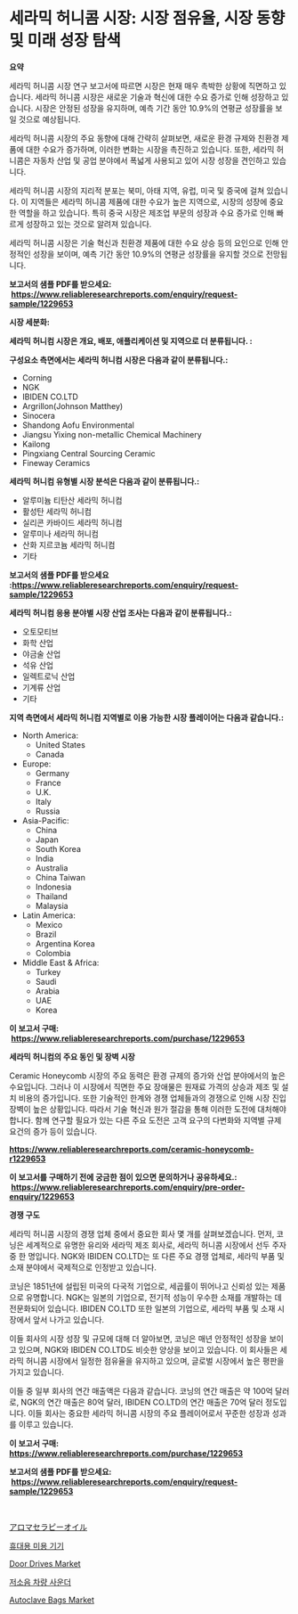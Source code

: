 <p><h1>세라믹 허니콤 시장: 시장 점유율, 시장 동향 및 미래 성장 탐색</h1></p><p><strong>요약</strong></p>
<p><p>세라믹 허니콤 시장 연구 보고서에 따르면 시장은 현재 매우 촉박한 상황에 직면하고 있습니다. 세라믹 허니콤 시장은 새로운 기술과 혁신에 대한 수요 증가로 인해 성장하고 있습니다. 시장은 안정된 성장을 유지하며, 예측 기간 동안 10.9%의 연평균 성장률을 보일 것으로 예상됩니다.</p><p>세라믹 허니콤 시장의 주요 동향에 대해 간략히 살펴보면, 새로운 환경 규제와 친환경 제품에 대한 수요가 증가하며, 이러한 변화는 시장을 촉진하고 있습니다. 또한, 세라믹 허니콤은 자동차 산업 및 공업 분야에서 폭넓게 사용되고 있어 시장 성장을 견인하고 있습니다.</p><p>세라믹 허니콤 시장의 지리적 분포는 북미, 아태 지역, 유럽, 미국 및 중국에 걸쳐 있습니다. 이 지역들은 세라믹 허니콤 제품에 대한 수요가 높은 지역으로, 시장의 성장에 중요한 역할을 하고 있습니다. 특히 중국 시장은 제조업 부문의 성장과 수요 증가로 인해 빠르게 성장하고 있는 것으로 알려져 있습니다.</p><p>세라믹 허니콤 시장은 기술 혁신과 친환경 제품에 대한 수요 상승 등의 요인으로 인해 안정적인 성장을 보이며, 예측 기간 동안 10.9%의 연평균 성장률을 유지할 것으로 전망됩니다.</p></p>
<p><strong>보고서의 샘플 PDF를 받으세요: &nbsp;<a href="https://www.reliableresearchreports.com/enquiry/request-sample/1229653">https://www.reliableresearchreports.com/enquiry/request-sample/1229653</a></strong></p>
<p><strong>시장 세분화:</strong></p>
<p><strong> 세라믹 허니컴 시장은 개요, 배포, 애플리케이션 및 지역으로 더 분류됩니다. :</strong></p>
<p><strong>구성요소 측면에서는 세라믹 허니컴 시장은 다음과 같이 분류됩니다.:</strong></p>
<p><ul><li>Corning</li><li>NGK</li><li>IBIDEN CO.LTD</li><li>Argrillon(Johnson Matthey)</li><li>Sinocera</li><li>Shandong Aofu Environmental</li><li>Jiangsu Yixing non-metallic Chemical Machinery</li><li>Kailong</li><li>Pingxiang Central Sourcing Ceramic</li><li>Fineway Ceramics</li></ul></p>
<p><strong> 세라믹 허니컴 유형별 시장 분석은 다음과 같이 분류됩니다.:</strong></p>
<p><ul><li>알루미늄 티탄산 세라믹 허니컴</li><li>활성탄 세라믹 허니컴</li><li>실리콘 카바이드 세라믹 허니컴</li><li>알루미나 세라믹 허니컴</li><li>산화 지르코늄 세라믹 허니컴</li><li>기타</li></ul></p>
<p><strong>보고서의 샘플 PDF를 받으세요 :<a href="https://www.reliableresearchreports.com/enquiry/request-sample/1229653">https://www.reliableresearchreports.com/enquiry/request-sample/1229653</a></strong></p>
<p><strong> 세라믹 허니컴 응용 분야별 시장 산업 조사는 다음과 같이 분류됩니다.:</strong></p>
<p><ul><li>오토모티브</li><li>화학 산업</li><li>야금술 산업</li><li>석유 산업</li><li>일렉트로닉 산업</li><li>기계류 산업</li><li>기타</li></ul></p>
<p><strong>지역 측면에서 세라믹 허니컴 지역별로 이용 가능한 시장 플레이어는 다음과 같습니다.:</strong></p>
<p><ul>
    <li>
        North America:
        <ul>
            <li>United States</li>
            <li>Canada</li>
        </ul>
    </li>
    <li>
        Europe:
        <ul>
            <li>Germany</li>
            <li>France</li>
            <li>U.K.</li>
            <li>Italy</li>
            <li>Russia</li>
        </ul>
    </li>
    <li>
        Asia-Pacific:
        <ul>
            <li>China</li>
            <li>Japan</li>
            <li>South Korea</li>
            <li>India</li>
            <li>Australia</li>
            <li>China Taiwan</li>
            <li>Indonesia</li>
            <li>Thailand</li>
            <li>Malaysia</li>
        </ul>
    </li>
    <li>
        Latin America:
        <ul>
            <li>Mexico</li>
            <li>Brazil</li>
            <li>Argentina Korea</li>
            <li>Colombia</li>
        </ul>
    </li>
    <li>
        Middle East & Africa:
        <ul>
            <li>Turkey</li>
            <li>Saudi</li>
            <li>Arabia</li>
            <li>UAE</li>
            <li>Korea</li>
        </ul>
    </li>
    </ul></p>
<p><strong>이 보고서 구매: &nbsp;<a href="https://www.reliableresearchreports.com/purchase/1229653">https://www.reliableresearchreports.com/purchase/1229653</a></strong></p>
<p><strong>세라믹 허니컴의 주요 동인 및 장벽 시장</strong></p>
<p><p>Ceramic Honeycomb 시장의 주요 동력은 환경 규제의 증가와 산업 분야에서의 높은 수요입니다. 그러나 이 시장에서 직면한 주요 장애물은 원재료 가격의 상승과 제조 및 설치 비용의 증가입니다. 또한 기술적인 한계와 경쟁 업체들과의 경쟁으로 인해 시장 진입장벽이 높은 상황입니다. 따라서 기술 혁신과 원가 절감을 통해 이러한 도전에 대처해야 합니다. 함께 연구할 필요가 있는 다른 주요 도전은 고객 요구의 다변화와 지역별 규제 요건의 증가 등이 있습니다.</p></p>
<p><strong><a href="https://www.reliableresearchreports.com/ceramic-honeycomb-r1229653">https://www.reliableresearchreports.com/ceramic-honeycomb-r1229653</a></strong></p>
<p><strong>이 보고서를 구매하기 전에 궁금한 점이 있으면 문의하거나 공유하세요.: &nbsp;<a href="https://www.reliableresearchreports.com/enquiry/pre-order-enquiry/1229653">https://www.reliableresearchreports.com/enquiry/pre-order-enquiry/1229653</a></strong></p>
<p><strong>경쟁 구도</strong></p>
<p><p>세라믹 허니콤 시장의 경쟁 업체 중에서 중요한 회사 몇 개를 살펴보겠습니다. 먼저, 코닝은 세계적으로 유명한 유리와 세라믹 제조 회사로, 세라믹 허니콤 시장에서 선두 주자 중 한 명입니다. NGK와 IBIDEN CO.LTD는 또 다른 주요 경쟁 업체로, 세라믹 부품 및 소재 분야에서 국제적으로 인정받고 있습니다.</p><p>코닝은 1851년에 설립된 미국의 다국적 기업으로, 세곱률이 뛰어나고 신뢰성 있는 제품으로 유명합니다. NGK는 일본의 기업으로, 전기적 성능이 우수한 소재를 개발하는 데 전문화되어 있습니다. IBIDEN CO.LTD 또한 일본의 기업으로, 세라믹 부품 및 소재 시장에서 앞서 나가고 있습니다.</p><p>이들 회사의 시장 성장 및 규모에 대해 더 알아보면, 코닝은 매년 안정적인 성장을 보이고 있으며, NGK와 IBIDEN CO.LTD도 비슷한 양상을 보이고 있습니다. 이 회사들은 세라믹 허니콤 시장에서 일정한 점유율을 유지하고 있으며, 글로벌 시장에서 높은 평판을 가지고 있습니다.</p><p>이들 중 일부 회사의 연간 매출액은 다음과 같습니다. 코닝의 연간 매출은 약 100억 달러로, NGK의 연간 매출은 80억 달러, IBIDEN CO.LTD의 연간 매출은 70억 달러 정도입니다. 이들 회사는 중요한 세라믹 허니콤 시장의 주요 플레이어로서 꾸준한 성장과 성과를 이루고 있습니다.</p></p>
<p><strong>이 보고서 구매: &nbsp; <a href="https://www.reliableresearchreports.com/purchase/1229653">https://www.reliableresearchreports.com/purchase/1229653</a></strong></p>
<p><strong>보고서의 샘플 PDF를 받으세요: &nbsp;<a href="https://www.reliableresearchreports.com/enquiry/request-sample/1229653">https://www.reliableresearchreports.com/enquiry/request-sample/1229653</a></strong><strong></strong></p>
<p>&nbsp;</p>
<p><p><a href="https://github.com/SarahFahey88/Market-Research-Report-List-1/blob/main/403531531972.md">アロマセラピーオイル</a></p><p><a href="https://medium.com/@whitneymurphy1982/%ED%9C%B4%EB%8C%80%EC%9A%A9-%EB%AF%B8%EC%9A%A9-%EA%B8%B0%EA%B8%B0-%EC%8B%9C%EC%9E%A5-%EC%8B%9C%EC%9E%A5-cagr-%EC%8B%9C%EC%9E%A5-%EB%8F%99%ED%96%A5-%EB%B0%8F-%EC%84%B1%EC%9E%A5-%EC%A0%84%EB%9E%B5%EC%97%90-%EB%8C%80%ED%95%9C-%ED%86%B5%EC%B0%B0%EB%A0%A5-e7f748d1ca9f">휴대용 미용 기기</a></p><p><a href="https://github.com/okotobwrhuteie/Market-Research-Report-List-2/blob/main/door-drives-market.md">Door Drives Market</a></p><p><a href="https://medium.com/@sandubujor71/%EC%A1%B0%EC%9A%A9%ED%95%9C-%EC%B0%A8%EB%9F%89-%EC%86%8C%EB%A6%AC-%EC%86%A1%EC%B6%9C%EA%B8%B0-%EC%8B%9C%EC%9E%A5-%ED%8A%B8%EB%A0%8C%EB%93%9C-%EB%B0%8F-2024-2031-%EA%B8%B0%EA%B0%84-%EC%98%88%EC%B8%A1%EB%90%9C-%EC%8B%9C%EC%9E%A5-%EB%B6%84%EC%84%9D-e4f960ac4a3b">저소음 차량 사운더</a></p><p><a href="https://www.linkedin.com/pulse/autoclave-bags-market-analysis-sze-forecasted-period-from-vyfke?trackingId=LIIoDkcyt7MhqBUnKTzu2g%3D%3D">Autoclave Bags Market</a></p></p>